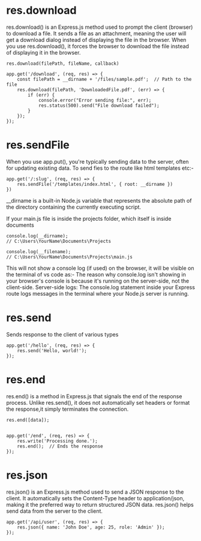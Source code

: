 # res.download
res.download() is an Express.js method used to prompt the client (browser) to download a file. It sends a file as an attachment, meaning the user will get a download dialog instead of displaying the file in the browser.
When you use res.download(), it forces the browser to download the file instead of displaying it in the browser.

```
res.download(filePath, fileName, callback)

app.get('/download', (req, res) => {
    const filePath = __dirname + '/files/sample.pdf';  // Path to the file
    res.download(filePath, 'DownloadedFile.pdf', (err) => {
        if (err) {
            console.error("Error sending file:", err);
            res.status(500).send("File download failed");
        }
    });
});
```


# res.sendFile
When you use app.put(), you're typically sending data to the server, often for updating existing data.
To send fies to the route like html templates etc:-

```
app.get('/:slug', (req, res) => {
    res.sendFile('/templates/index.html', { root: __dirname })
})
```

__dirname is a built-in Node.js variable that represents the absolute path of the directory containing the currently executing script.

If your main.js file is inside the projects folder, which itself is inside documents
```
console.log(__dirname);
// C:\Users\YourName\Documents\Projects

console.log(__filename);
// C:\Users\YourName\Documents\Projects\main.js
```

This will not show a console log (if used) on the browser, it will be visible on the terminal of vs code as:-
The reason why console.log isn't showing in your browser's console is because it's running on the server-side, not the client-side.
Server-side logs: The console.log statement inside your Express route logs messages in the terminal where your Node.js server is running.


# res.send
Sends response to the client of various types 
```
app.get('/hello', (req, res) => {
    res.send('Hello, world!');
});
```

# res.end
res.end() is a method in Express.js that signals the end of the response process.
Unlike res.send(), it does not automatically set headers or format the response,it simply terminates the connection.

```
res.end([data]);


app.get('/end', (req, res) => {
    res.write('Processing done.');
    res.end();  // Ends the response
});
```

# res.json
res.json() is an Express.js method used to send a JSON response to the client. It automatically sets the Content-Type header to application/json, making it the preferred way to return structured JSON data.
res.json() helps send data from the server to the client.
    
```
app.get('/api/user', (req, res) => {
    res.json({ name: 'John Doe', age: 25, role: 'Admin' });
});
```
